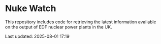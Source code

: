# Nuke Watch

This repository includes code for retrieving the latest information available on the output of EDF nuclear power plants in the UK.

Last updated: 2025-08-01 17:19